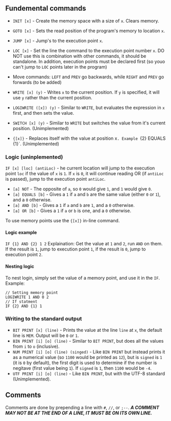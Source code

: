 ## Fundemental commands

- `INIT [x]` - Create the memory space with a size of `x`. Clears memory.
- `GOTO [x]` - Sets the read position of the program's memory to location `x`.
- `JUMP [x]` - Jump's to the execution point `x`.
- `LOC [x]` - Set the line the command to the execution point number `x`. DO NOT use this is combination with other commands, it should be standalone. In addition, execution points must be declared first (so youo can't jump to `LOC` points later in the program)
- Move commands: `LEFT` and `PREV` go backwards, while `RIGHT` and `PREV` go forwards (to be added)
- `WRITE [x] (y)` - Writes `x` to the current position. If `y` is specified, it will use `y` rather than the current position.
- `LOGIWRITE ([x]) (y)` - Similar to `WRITE`, but evaluates the expression in `x` first, and then sets the value.

- `SWITCH [x] (y)` - Similar to `WRITE` but switches the value from it's current position. (Unimplemented)
- `{[x]}` - Replaces itself with the value at position x`. Example `{2} EQUALS {1}`. (Unimplemented)

### Logic (uninplemented)

`IF [x] [loc] (antiLoc)` - he current location will jump to the execution point `loc` if the value of `x` is `1`. If `x` is `0`, it will continue reading OR (if `antiLoc` is passed), jump to the execution point `antiLoc`.

- `[a] NOT` - The opposite of `a`, so `0` would give `1`, and `1` would give `0`.
- `[a] EQUALS [b]` - Gives a `1` if `a` and `b` are the same value (either `0` or `1`), and a `0` otherwise.
- `[a] AND [b]` - Gives a `1` if `a` and `b` are `1`, and a `0` otherwise.
- `[a] OR [b]` - Gives a `1` if `a` or `b` is one, and a `0` otherwise.

To use memory points use the `{[x]}` in-line command.

#### Logic example

`IF {1} AND {2} 1 2`
Explaination: Get the value at `1` and `2`, run `AND` on them. If the result is `1`, jump to execution point `1`, if the result is `0`, jump to execution point `2`.

#### Nesting logic

To nest login, simply set the value of a memory point, and use it in the `IF`.
Example:

```
// Setting memory point
LOGIWRITE 1 AND 0 2
// If statment
IF {2} AND {1} 1
```

### Writing to the standard output

- `BIT PRINT [x] (line)` - Prints the value at the line `line` at `x`, the default line is `MEM`. Output will be `0` or `1`.
- `BIN PRINT [i] [o] (line)` - Similar to `BIT PRINT`, but does all the values from `i` to `o` (inclusive).
- `NUM PRINT [i] [o] (line) (singed)` - Like `BIN PRINT` but instead prints it as a numerical value (so `1100` would be printed as `12`), but is `signed` is `1` (it is `0` by default), the first digit is used to determine if the number is negitave (first value being `1`). If `signed` is `1`, then `1100` would be `-4`.
- `UTF PRINT [i] [o] (line)` - Like `BIN PRINT`, but with the UTF-8 standard (Unimplemented).

## Comments

Comments are done by prepending a line with `#`, `//`, or `;--`. **_A COMMENT MAY NOT BE AT THE END OF A LINE, IT MUST BE ON ITS OWN LINE._**
